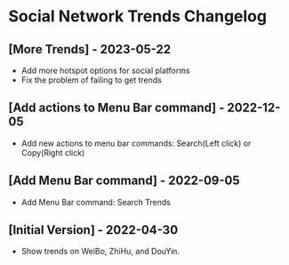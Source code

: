 # Social Network Trends Changelog

## [More Trends] - 2023-05-22

- Add more hotspot options for social platforms
- Fix the problem of failing to get trends

## [Add actions to Menu Bar command] - 2022-12-05

- Add new actions to menu bar commands: Search(Left click) or Copy(Right click)

## [Add Menu Bar command] - 2022-09-05

- Add Menu Bar command: Search Trends

## [Initial Version] - 2022-04-30

- Show trends on WeiBo, ZhiHu, and DouYin.
